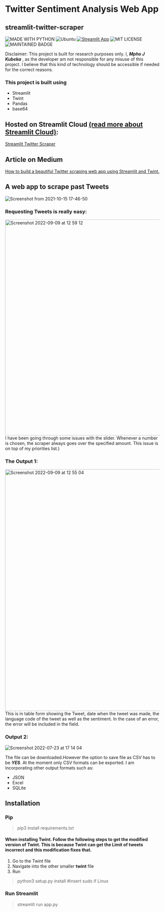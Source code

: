 # Twitter Sentiment Analysis Web App
## streamlit-twitter-scraper

![MADE WITH PYTHON](http://ForTheBadge.com/images/badges/made-with-python.svg)  ![Ubuntu](https://img.shields.io/badge/Ubuntu-E95420?style=for-the-badge&logo=ubuntu&logoColor=white)  [![Streamlit App](https://static.streamlit.io/badges/streamlit_badge_black_white.svg)](https://share.streamlit.io/dataprojectswithMJ/streamlit-twitter-scraper/app/)
   ![MIT LICENSE](https://badgen.net//badge/license/MIT/green)   ![MAINTAINED BADGE](https://img.shields.io/badge/Maintained%3F-yes-green.svg)   

 Disclaimer:
  This project is built for research purposes only. I, ***Mpho J Kubeka*** , as the developer am not responsible for any misuse of this project. I believe that this kind of   technology should be accessible if needed for the correct reasons.
  
 ### This project is built using 
 * Streamlit
 * Twint
 * Pandas
 * base64

## Hosted on Streamlit Cloud [(read more about Streamlit Cloud)](https://streamlit.io/cloud):
[Streamlit Twitter Scraper](https://dataprojectswithmj-streamlit-twitter-scraper-app-y4efs3.streamlitapp.com/)

## Article on Medium
[How to build a beautiful Twitter scraping web app using Streamlit and Twint.](https://medium.com/@dataprojectswithMJ/how-to-build-a-beautiful-twitter-scraping-web-app-using-streamlit-and-twint-44a725d3be07)
 
  
## A web app to scrape past Tweets
![Screenshot from 2021-10-15 17-46-50](https://user-images.githubusercontent.com/92593501/137516457-e67e1897-b592-4b1d-9402-3e863fa2cd16.png)


### Requesting Tweets is really easy:
<img width="700" alt="Screenshot 2022-09-09 at 12 59 12" src="https://user-images.githubusercontent.com/92593501/189335562-4694dd35-6351-457f-890c-f10f21ce00eb.png">
I have been going through some issues with the slider. Whenever a number is chosen, the scraper always goes over the specified amount. This issue is on top of my priorities list.)

### The Output 1:
<img width="784" alt="Screenshot 2022-09-09 at 12 55 04" src="https://user-images.githubusercontent.com/92593501/189335237-f6c1c47c-c162-4fd9-8dbc-5750b7cc1c16.png">
This is in table form showing the Tweet, date when the tweet was made, the language code of the tweet as well as the sentiment. In the case of an error, the error will be included in the field.

### Output 2:
![Screenshot 2022-07-23 at 17 14 04](https://user-images.githubusercontent.com/92593501/180611114-7010540e-aa48-4781-9678-bed32247acad.png)


The file can be downloaded.However the option to save file as CSV has to be ***YES***.
At the moment only CSV formats can be exported. I am incorporating other output formats such as:

* JSON
* Excel
* SQLite

## Installation

### Pip
> pip3 install requirements.txt

#### When installing Twint. Follow the following steps to get the modified version of Twint. This is because Twint can get the Limit of tweets incorrect and this modification fixes that.
 1. Go to the Twint file
 2. Navigate into the other smaller **twint** file
 3. Run
   > python3 setup.py install #insert sudo if Linux

### Run Streamlit
> streamlit run app.py
